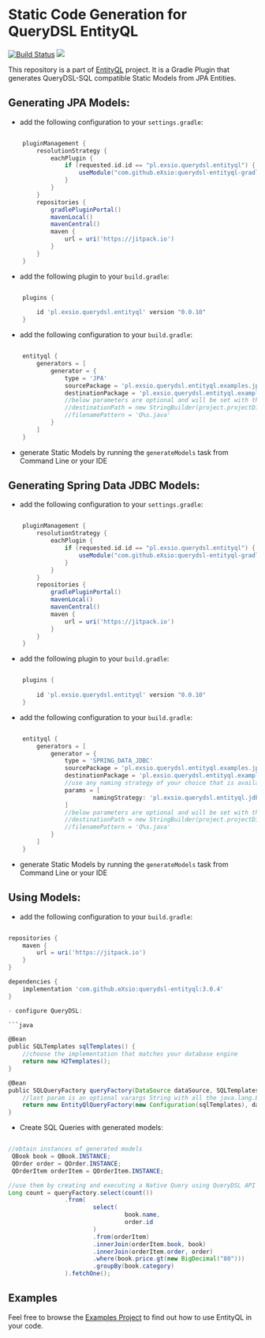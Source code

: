 # Static Code Generation for QueryDSL EntityQL 

[![Build Status](https://www.travis-ci.com/eXsio/querydsl-entityql-gradle-plugin.svg?branch=master)](https://www.travis-ci.com/eXsio/querydsl-entityql-gradle-plugin.svg?branch=master)
[![](https://jitpack.io/v/eXsio/querydsl-entityql-gradle-plugin.svg)](https://jitpack.io/#eXsio/querydsl-entityql-gradle-plugin)

This repository is a part of [EntityQL](https://github.com/eXsio/querydsl-entityql) project.
It is a Gradle Plugin that generates QueryDSL-SQL compatible Static Models from JPA Entities. 

## Generating JPA Models:

- add the following configuration to your ```settings.gradle```:

```groovy

    pluginManagement {
        resolutionStrategy {
            eachPlugin {
                if (requested.id.id == "pl.exsio.querydsl.entityql") {
                    useModule("com.github.eXsio:querydsl-entityql-gradle-plugin:${requested.version}")
                }
            }
        }
        repositories {
            gradlePluginPortal()
            mavenLocal()
            mavenCentral()
            maven {
                url = uri('https://jitpack.io')
            }
        }
    }

```
 
- add the following plugin to your ```build.gradle```:

```groovy

    plugins {
        
        id 'pl.exsio.querydsl.entityql' version "0.0.10"
    }

```

- add the following configuration to your ```build.gradle```:

```groovy

    entityql {
        generators = [
            generator = {
                type = 'JPA'
                sourcePackage = 'pl.exsio.querydsl.entityql.examples.jpa.entity'
                destinationPackage = 'pl.exsio.querydsl.entityql.examples.jpa.entity.generated'
                //below parameters are optional and will be set with the following default values:
                //destinationPath = new StringBuilder(project.projectDir.absolutePath).append('/src/main/java').toString()
                //filenamePattern = 'Q%s.java'
            }
        ]
    }

```

- generate Static Models by running the ```generateModels``` task from Command Line or your IDE

## Generating Spring Data JDBC Models:

- add the following configuration to your ```settings.gradle```:

```groovy

    pluginManagement {
        resolutionStrategy {
            eachPlugin {
                if (requested.id.id == "pl.exsio.querydsl.entityql") {
                    useModule("com.github.eXsio:querydsl-entityql-gradle-plugin:${requested.version}")
                }
            }
        }
        repositories {
            gradlePluginPortal()
            mavenLocal()
            mavenCentral()
            maven {
                url = uri('https://jitpack.io')
            }
        }
    }

```
 
- add the following plugin to your ```build.gradle```:

```groovy

    plugins {
        
        id 'pl.exsio.querydsl.entityql' version "0.0.10"
    }

```

- add the following configuration to your ```build.gradle```:

```groovy

    entityql {
        generators = [
            generator = {
                type = 'SPRING_DATA_JDBC'
                sourcePackage = 'pl.exsio.querydsl.entityql.examples.jpa.entity'
                destinationPackage = 'pl.exsio.querydsl.entityql.examples.jpa.entity.generated'
                //use any naming strategy of your choice that is available on classpath
                params = [
                        namingStrategy: 'pl.exsio.querydsl.entityql.jdbc.UpperCaseWithUnderscoresNamingStrategy'
                ]
                //below parameters are optional and will be set with the following default values:
                //destinationPath = new StringBuilder(project.projectDir.absolutePath).append('/src/main/java').toString()
                //filenamePattern = 'Q%s.java'
            }
        ]
    }

```

- generate Static Models by running the ```generateModels``` task from Command Line or your IDE

## Using Models:

- add the following configuration to your ```build.gradle```:

```groovy

repositories {
    maven {
        url = uri('https://jitpack.io')
    }
}

dependencies {
    implementation 'com.github.eXsio:querydsl-entityql:3.0.4'
}

- configure QueryDSL:

```java

@Bean
public SQLTemplates sqlTemplates() {
    //choose the implementation that matches your database engine
    return new H2Templates(); 
}

@Bean
public SQLQueryFactory queryFactory(DataSource dataSource, SQLTemplates sqlTemplates) {
    //last param is an optional varargs String with all the java.lang.Enum packages that you use in your Entities
    return new EntityQlQueryFactory(new Configuration(sqlTemplates), dataSource, "your.enums.package");
}

```

- Create SQL Queries with generated models:

```java

//obtain instances of generated models
 QBook book = QBook.INSTANCE; 
 QOrder order = QOrder.INSTANCE;
 QOrderItem orderItem = QOrderItem.INSTANCE;

//use them by creating and executing a Native Query using QueryDSL API
Long count = queryFactory.select(count())
                .from(
                        select(
                                 book.name, 
                                 order.id
                        )
                        .from(orderItem)
                        .innerJoin(orderItem.book, book)
                        .innerJoin(orderItem.order, order)
                        .where(book.price.gt(new BigDecimal("80")))
                        .groupBy(book.category) 
                ).fetchOne();
```


## Examples

Feel free to browse the [Examples Project](https://github.com/eXsio/querydsl-entityql-examples) to find out how to use EntityQL in your code.

